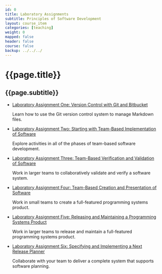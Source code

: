 ```yaml
---
id: 0
title: Laboratory Assignments
subtitle: Principles of Software Development
layout: course_item
categories: [teaching]
weight: 0
mapped: false
header: false
course: false
backup: ../../../
---
```


# {{page.title}}

## {{page.subtitle}}

<ul>

<li><a href="{{site.baseurl}}teaching/cs280F2015/provide/labs/lab01/cs280F2015_lab01.pdf">Laboratory Assignment One: Version Control with Git and Bitbucket</a> <p>Learn how to use the Git version control system to manage Markdown files.</p>

<li><a href="{{site.baseurl}}teaching/cs280F2015/provide/labs/lab02/cs280F2015_lab02.pdf">Laboratory Assignment Two: Starting with Team-Based Implementation of Software</a> <p>Explore activities in all of the phases of team-based software development.</p>

<li><a href="{{site.baseurl}}teaching/cs280F2015/provide/labs/lab03/cs280F2015_lab03.pdf">Laboratory Assignment Three: Team-Based Verification and Validation of Software</a> <p>Work in larger teams to collaboratively validate and verify a software system.</p>

<li><a href="{{site.baseurl}}teaching/cs280F2015/provide/labs/lab04/cs280F2015_lab04.pdf">Laboratory Assignment Four: Team-Based Creation and Presentation of Software</a> <p>Work in small teams to create a full-featured programming systems product.</p>

<li><a href="{{site.baseurl}}teaching/cs280F2015/provide/labs/lab05/cs280F2015_lab05.pdf">Laboratory Assignment Five: Releasing and Maintaining a Programming Systems Product</a> <p>Work in larger teams to release and maintain a full-featured programming systems product.</p>

<li><a href="{{site.baseurl}}teaching/cs280F2015/provide/labs/lab06/cs280F2015_lab06.pdf">Laboratory Assignment Six: Specifying and Implementing a Next Release Planner</a> <p>Collaborate with your team to deliver a complete system that supports software planning.</p>

</ul>

